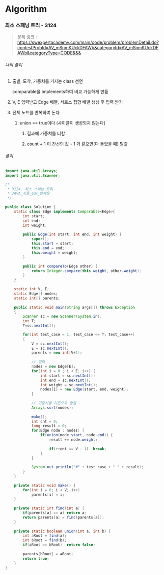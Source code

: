 # Algorithm

### 최소 스패닝 트리 - 3124

> 문제 링크 : https://swexpertacademy.com/main/code/problem/problemDetail.do?contestProbId=AV_mSnmKUckDFAWb&categoryId=AV_mSnmKUckDFAWb&categoryType=CODE&&&



###### 나의 풀이

1. 출발, 도착, 가중치를 가지는 class 선언

   comparable을 implements하여 비교 가능하게 만듦

2. V, E 입력받고 Edge 배열, 서로소 집합 배열 생성 후 입력 받기

3. 전체 노드를 반복하여 돈다
   1. union == true이다 (사이클이 생성되지 않는다)

      1. 결과에 가중치를 더함

      2. count + 1 이 간선의 값 - 1 과 같으면(다 돌았을 때) 탈출
         

###### 풀이

~~~java
import java.util.Arrays;
import java.util.Scanner;

/*
 * 3124. 최소 스패닝 트리
 * JAVA_서울_6반_엄재웅
 */

public class Solution {
	static class Edge implements Comparable<Edge>{
		int start;
		int end;
		int weight;
		
		public Edge(int start, int end, int weight) {
			super();
			this.start = start;
			this.end = end;
			this.weight = weight;
		}

		public int compareTo(Edge other) {
			return Integer.compare(this.weight, other.weight);
		}
	}
	
	static int V, E;
	static Edge[] nodes;
	static int[] parents;
	
	public static void main(String args[]) throws Exception
	{
		Scanner sc = new Scanner(System.in);
		int T;
		T=sc.nextInt();

		for(int test_case = 1; test_case <= T; test_case++)
		{
			V = sc.nextInt();
			E = sc.nextInt();
			parents = new int[V+1];
			
			// 입력
			nodes = new Edge[E];
			for(int i = 0 ; i < E; i++) {
				int start = sc.nextInt();
				int end = sc.nextInt();
				int weight = sc.nextInt();
				nodes[i] = new Edge(start, end, weight);
			}
			
			// 가중치를 기준으로 정렬
			Arrays.sort(nodes);
			
			make();
			int cnt = 0;
			long result = 0;
			for(Edge node : nodes) {
				if(union(node.start, node.end)) {
					result += node.weight;
					
					if(++cnt == V - 1)	break;
				}
			}
			
			System.out.println("#" + test_case + " " + result);
		}
	}
	
	private static void make() {
		for(int i = 0; i < V; i++)
			parents[i] = i;
	}
	
	private static int find(int a) {
		if(parents[a] == a)	return a;
		return parents[a] = find(parents[a]);
	}
	
	private static boolean union(int a, int b) {
		int aRoot = find(a);
		int bRoot = find(b);
		if(aRoot == bRoot)	return false;
		
		parents[bRoot] = aRoot;
		return true;
	}
}
~~~

